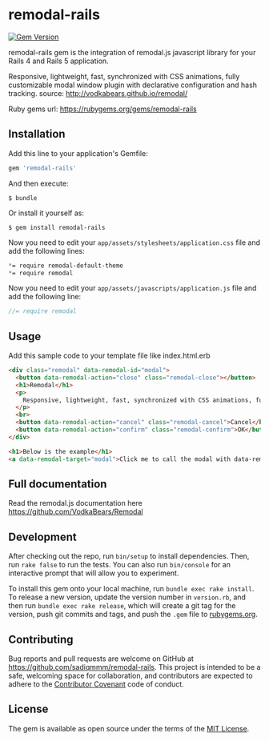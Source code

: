 # remodal-rails
[![Gem Version](https://badge.fury.io/rb/remodal-rails.svg)](http://badge.fury.io/rb/remodal-rails)

remodal-rails gem is the integration of remodal.js javascript library for your Rails 4 and Rails 5 application.

Responsive, lightweight, fast, synchronized with CSS animations, fully customizable modal window plugin with declarative configuration and hash tracking. 
source: http://vodkabears.github.io/remodal/

Ruby gems url: https://rubygems.org/gems/remodal-rails

## Installation

Add this line to your application's Gemfile:

```ruby
gem 'remodal-rails'
```

And then execute:

    $ bundle

Or install it yourself as:

    $ gem install remodal-rails

Now you need to edit your `app/assets/stylesheets/application.css` file and add the following lines:

``` css
*= require remodal-default-theme
*= require remodal
```

Now you need to edit your `app/assets/javascripts/application.js` file and add the following line:

``` javascript
//= require remodal
``` 
## Usage

Add this sample code to your template file like index.html.erb

``` html
<div class="remodal" data-remodal-id="modal">
  <button data-remodal-action="close" class="remodal-close"></button>
  <h1>Remodal</h1>
  <p>
    Responsive, lightweight, fast, synchronized with CSS animations, fully customizable modal window plugin with declarative configuration and hash tracking.
  </p>
  <br>
  <button data-remodal-action="cancel" class="remodal-cancel">Cancel</button>
  <button data-remodal-action="confirm" class="remodal-confirm">OK</button>
</div>

<h1>Below is the example</h1>
<a data-remodal-target="modal">Click me to call the modal with data-remodal-id="modal"</a>
```

## Full documentation 

Read the remodal.js documentation here https://github.com/VodkaBears/Remodal

## Development

After checking out the repo, run `bin/setup` to install dependencies. Then, run `rake false` to run the tests. You can also run `bin/console` for an interactive prompt that will allow you to experiment.

To install this gem onto your local machine, run `bundle exec rake install`. To release a new version, update the version number in `version.rb`, and then run `bundle exec rake release`, which will create a git tag for the version, push git commits and tags, and push the `.gem` file to [rubygems.org](https://rubygems.org).

## Contributing

Bug reports and pull requests are welcome on GitHub at https://github.com/sadiqmmm/remodal-rails. This project is intended to be a safe, welcoming space for collaboration, and contributors are expected to adhere to the [Contributor Covenant](contributor-covenant.org) code of conduct.


## License

The gem is available as open source under the terms of the [MIT License](http://opensource.org/licenses/MIT).
